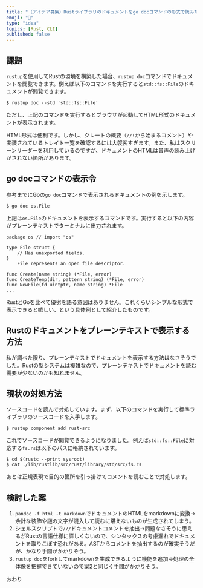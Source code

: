 ```yaml
---
title: "（アイデア募集）Rustライブラリのドキュメントをgo docコマンドの形式で読みたい"
emoji: "🐷"
type: "idea"
topics: [Rust, CLI]
published: false
---
```

## 課題

`rustup`を使用してRustの環境を構築した場合、`rustup doc`コマンドでドキュメントを閲覧できます。例えば以下のコマンドを実行すると`std::fs::File`のドキュメントが閲覧できます。

```console
$ rustup doc --std 'std::fs::File'
```

ただし、上記のコマンドを実行するとブラウザが起動してHTML形式のドキュメントが表示されます。

HTML形式は便利です。しかし、クレートの概要（`//!`から始まるコメント）や実装されているトレイト一覧を確認するには大袈裟すぎます。また、私はスクリーンリーダーを利用しているのですが、ドキュメントのHTMLは音声の読み上げがされない箇所があります。

## go docコマンドの表示令

参考までにGoの`go doc`コマンドで表示されるドキュメントの例を示します。

```console
$ go doc os.File
```

上記は`os.File`のドキュメントを表示するコマンドです。実行すると以下の内容がプレーンテキストでターミナルに出力されます。

```text
package os // import "os"

type File struct {
	// Has unexported fields.
}
    File represents an open file descriptor.

func Create(name string) (*File, error)
func CreateTemp(dir, pattern string) (*File, error)
func NewFile(fd uintptr, name string) *File
...
```

RustとGoを比べて優劣を語る意図はありません。これくらいシンプルな形式で表示できると嬉しい、という具体例として紹介したものです。

## Rustのドキュメントをプレーンテキストで表示する方法

私が調べた限り、プレーンテキストでドキュメントを表示する方法はなさそうでした。Rustの型システムは複雑なので、プレーンテキストでドキュメントを読む需要が少ないのかも知れません。

## 現状の対処方法

ソースコードを読んで対処しています。まず、以下のコマンドを実行して標準ライブラリのソースコードを入手します。

```console
$ rustup component add rust-src
```

これでソースコードが閲覧できるようになりました。例えば`std::fs::File`に対応する`fs.rs`は以下のパスに格納されています。

```console
$ cd $(rustc --print sysroot)
$ cat ./lib/rustlib/src/rust/library/std/src/fs.rs
```

あとは正規表現で目的の箇所を引っ掛けてコメントを読むことで対処します。

## 検討した案

1. `pandoc -f html -t markdown`でドキュメントのHTMLをmarkdownに変換→余計な装飾や謎の文字が混入して読むに堪えないものが生成されてしまう。
2. シェルスクリプトで`///`ドキュメントコメントを抽出→問題なさそうに思えるがRustの言語仕様に詳しくないので、シンタックスの考慮漏れでドキュメントを取りこぼす恐れがある。ASTからコメントを抽出するのが確実そうだが、かなり手間がかかりそう。
3. `rustup doc`をforkしてmarkdownを生成できるように機能を追加→処理の全体像を把握できていないので案2と同じく手間がかかりそう。

おわり
